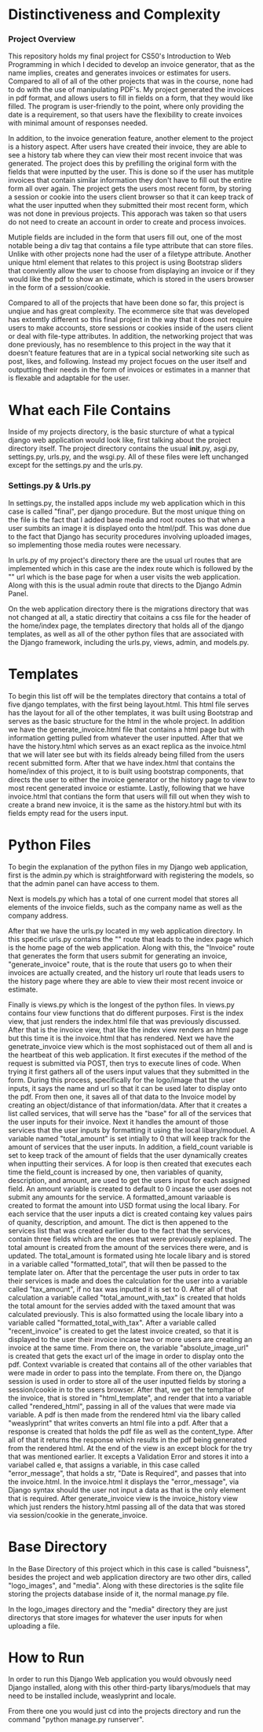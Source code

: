 # Distinctiveness and Complexity
### Project Overview
This repository holds my final project for CS50's Introduction to Web Programming in which I decided to develop an invoice generator, that as the name implies, creates and generates invoices or estimates for users. Compared to all of all of the other projects that was in the course, none had to do with the use of manipulating PDF's. My project generated the invoices in pdf format, and allows users to fill in fields on a form, that they would like filled. The program is user-friendly to the point, where only providing the date is a requirement, so that users have the flexibility to create invoices with minimal amount of responses needed.

In addition, to the invoice generation feature, another element to the project is a history aspect. After users have created their invoice, they are able to see a history tab where they can view their most recent invoice that was generated. The project does this by prefilling the original form with the fields that were inputted by the user. This is done so if the user has mutitple invoices that contain similar information they don't have to fill out the entire form all over again. The project gets the users most recent form, by storing a session or cookie into the users client browser so that it can keep track of what the user inputted when they submitted their most recent form, which was not done in previous projects. This apporach was taken so that users do not need to create an account in order to create and process invoices.

Mutiple fields are included in the form that users fill out, one of the most notable being a div tag that contains a file type attribute that can store files. Unlike with other projects none had the user of a filetype attribute. Another unique html element that relates to this project is using Bootstrap sliders that conviently allow the user to choose from displaying an invoice or if they would like the pdf to show an estimate, which is stored in the users browser in the form of a session/cookie.

Compared to all of the projects that have been done so far, this project is unqiue and has great complexity. The ecommerce site that was developed has extemtly different so this final project in the way that it does not require users to make accounts, store sessions or cookies inside of the users client or deal with file-type attributes. In addition, the networking project that was done previously, has no resemblence to this project in the way that it doesn't feature features that are in a typical social networking site such as post, likes, and following. Instead my project focues on the user itself and outputting their needs in the form of invoices or estimates in a manner that is flexable and adaptable for the user.

# What each File Contains
Inside of my projects directory, is the basic sturcture of what a typical django web application would look like, first talking about the project directory itself. The project directory contains the usual __init__.py, asgi.py, settings.py, urls.py, and the wsgi.py. All of these files were left unchanged except for the settings.py and the urls.py.

### Settings.py & Urls.py
In settings.py, the installed apps include my web application which in this case is called "final", per django procedure. But the most unique thing on the file is the fact that I added base media and root routes so that when a user sumbits an image it is displayed onto the html/pdf. This was done due to the fact that Django has security procedures involving uploaded images, so implementing those media routes were necessary.

In urls.py of my project's directory there are the usual url routes that are implemented which in this case are the index route which is followed by the "" url which is the base page for when a user visits the web application. Along with this is the usual admin route that directs to the Django Admin Panel.

On the web application directory there is the migrations directory that was not changed at all, a static directiry that coitains a css file for the header of the home/index page, the templates directory that holds all of the django templates, as well as all of the other python files that are associated with the Django framework, including the urls.py, views, admin, and models.py.

# Templates
To begin this list off will be the templates directory that contains a total of five django templates, with the first being layout.html. This html file serves has the layout for all of the other templates, it was built using Bootstrap and serves as the basic structure for the html in the whole project. In addition we have the generate_invoice.html file that contains a html page but with information getting pulled from whatever the user inputted. After that we have the history.html which serves as an exact replica as the invoice.html that we will later see but with its fields already being filled from the users recent submitted form. After that we have index.html that contains the home/index of this project, it to is built using bootstrap components, that directs the user to either the invoice generator or the history page to view to most recent generated invoice or estiamte. Lastly, following that we have invoice.html that contians the form that users will fill out when they wish to create a brand new invoice, it is the same as the history.html but with its fields empty read for the users input.

# Python Files
To begin the explanation of the python files in my Django web application, first is the admin.py which is straightforward with registering the models, so that the admin panel can have access to them.

Next is models.py which has a total of one current model that stores all elements of the invoice fields, such as the company name as well as the company address.

After that we have the urls.py located in my web application directory. In this specific urls.py contains the "" route that leads to the index page which is the home page of the web application. Along with this, the "Invoice" route that generates the form that users submit for generating an invoice, "generate_invoice" route, that is the route that users go to when their invoices are actually created, and the history url route that leads users to the history page where they are able to view their most recent invoice or estimate.

Finally is views.py which is the longest of the python files. In views.py contains four view functions that do different purposes. First is the index view, that just renders the index.html file that was previously discussed. After that is the invoice view, that like the index view renders an html page but this time it is the invoice.html that has rendered. Next we have the genetrate_invoice view which is the most sophistaced out of them all and is the heartbeat of this web application. It first executes if the method of the request is submitted via POST, then trys to execute lines of code. When trying it first gathers all of the users input values that they submitted in the form. During this process, specifically for the logo/image that the user inputs, it says the name and url so that it can be used later to display onto the pdf. From then one, it saves all of that data to the Invoice model by creating an object/distance of that information/data. After that it creates a list called services, that will serve has the "base" for all of the services that the user inputs for their invoice. Next it handles the amount of those services that the user inputs by formatting it using the local libary/moduel. A variable named "total_amount" is set intially to 0 that will keep track for the amount of services that the user inputs. In addition, a field_count variable is set to keep track of the amount of fields that the user dynamically creates when inputting their services. A for loop is then created that executes each time the field_count is increased by one, then variables of quanity, description, and amount, are used to get the users input for each assigned field. An amount variable is created to default to 0 incase the user does not submit any amounts for the service. A formatted_amount variaable is created to format the amount into USD format using the local libary. For each service that the user inputs a dict is created containg key values pairs of quanity, description, and amount. The dict is then appened to the services list that was created earlier due to the fact that the services, contain three fields which are the ones that were previously explained. The total amount is created from the amount of the services there were, and is updated. The total_amount is formated using hte locale libary and is stored in a variable called "formatted_total", that will then be passed to the template later on. After that the percentage the user puts in order to tax their services is made and does the calculation for the user into a variable called "tax_amount", if no tax was inputted it is set to 0. After all of that calculation a variable called "total_amount_with_tax" is created that holds the total amount for the servies added with the taxed amount that was calculated previously. This is also formatted using the locale libary into a variable called "formatted_total_with_tax". After a variable called "recent_invoice" is created to get the latest invoice created, so that it is displayed to the user their invoice incase two or more users are creating an invoice at the same time. From there on, the variable "absolute_image_url" is created that gets the exact url of the image in order to display onto the pdf. Context vvariable is created that contains all of the other variables that were made in order to pass into the template. From there on, the Django session is used in order to store all of the user inputted fields by storing a session/cookie in to the users browser. After that, we get the templtae of the invoice, that is stored in "html_template", and render that into a variable called "rendered_html", passing in all of the values that were made via variable. A pdf is then made from the rendered html via the libary called "weaslyprint" that writes converts an html file into a pdf. After that a response is created that holds the pdf file as well as the content_type. After all of that it returns the response which results in the pdf being generated from the rendered html. At the end of the view is an except block for the try that was mentioned earlier. It excepts a Validation Error and stores it into a variabel called e, that assigns a variable, in this case called "error_message", that holds a str, "Date is Required", and passes that into the invoice.html. In the invoice.html it displays the "error_message", via Django syntax should the user not input a data as that is the only element that is required. After generate_invoice view is the invoice_history view which just renders the history.html passing all of the data that was stored via session/cookie in the generate_invoice.

# Base Directory
In the Base Directory of this project which in this case is called "buisness", besides the project and web application directory are two other dirs, called "logo_images", and "media". Along with these directories is the sqlite file storing the projects database inside of it, the normal manage.py file.

In the logo_images directory and the "media" directory they are just directorys that store images for whatever the user inputs for when uploading a file.

# How to Run
In order to run this Django Web application you would obvously need Django installed, along with this other third-party libarys/moduels that may need to be installed include, weaslyprint and locale.

From there one you would just cd into the projects directory and run the command "python manage.py runserver".
